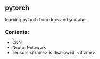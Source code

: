 ## pytorch
learning pytorch from docs and youtube.
### Contents:
- CNN
- Neural Netowork
- Tensors
&lt;iframe> is disallowed.  &lt;iframe>
